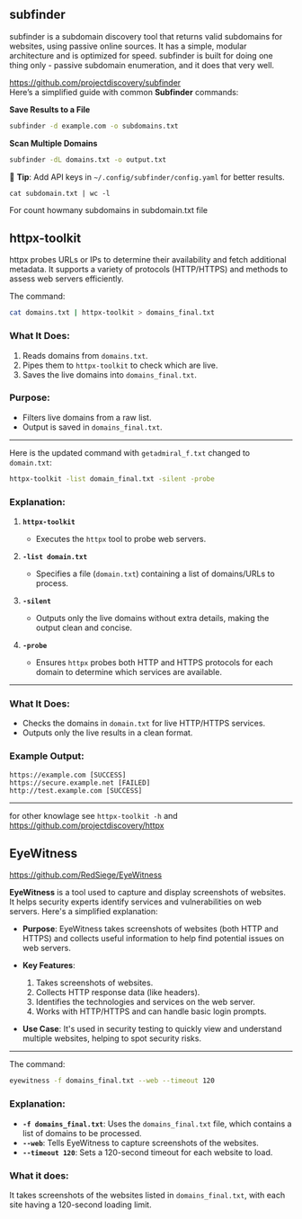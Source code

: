 
## subfinder

subfinder is a subdomain discovery tool that returns valid subdomains for websites, using passive online sources. It has a simple, modular architecture and is optimized for speed. subfinder is built for doing one thing only - passive subdomain enumeration, and it does that very well.

https://github.com/projectdiscovery/subfinder <br>
Here’s a simplified guide with common **Subfinder** commands:

 **Save Results to a File**  
   ```bash
   subfinder -d example.com -o subdomains.txt
   ```
 **Scan Multiple Domains**  
   ```bash
   subfinder -dL domains.txt -o output.txt
   ```

🔑 **Tip**: Add API keys in `~/.config/subfinder/config.yaml` for better results.

```
cat subdomain.txt | wc -l
```
For count howmany subdomains in subdomain.txt file

## httpx-toolkit
httpx probes URLs or IPs to determine their availability and fetch additional metadata. It supports a variety of protocols (HTTP/HTTPS) and methods to assess web servers efficiently.

The command:

```bash
cat domains.txt | httpx-toolkit > domains_final.txt
```

### **What It Does:**
1. Reads domains from `domains.txt`.
2. Pipes them to `httpx-toolkit` to check which are live.
3. Saves the live domains into `domains_final.txt`.

### **Purpose:**
- Filters live domains from a raw list.
- Output is saved in `domains_final.txt`.
---
Here is the updated command with `getadmiral_f.txt` changed to `domain.txt`:

```bash
httpx-toolkit -list domain_final.txt -silent -probe
```

### **Explanation:**

1. **`httpx-toolkit`**  
   - Executes the `httpx` tool to probe web servers.

2. **`-list domain.txt`**  
   - Specifies a file (`domain.txt`) containing a list of domains/URLs to process.

3. **`-silent`**  
   - Outputs only the live domains without extra details, making the output clean and concise.

4. **`-probe`**  
   - Ensures `httpx` probes both HTTP and HTTPS protocols for each domain to determine which services are available.

---

### **What It Does:**
- Checks the domains in `domain.txt` for live HTTP/HTTPS services.
- Outputs only the live results in a clean format.

### **Example Output:**
```plaintext
https://example.com [SUCCESS]
https://secure.example.net [FAILED]
http://test.example.com [SUCCESS]
```
---
for other knowlage see `httpx-toolkit -h` and https://github.com/projectdiscovery/httpx


## EyeWitness
https://github.com/RedSiege/EyeWitness

**EyeWitness** is a tool used to capture and display screenshots of websites. It helps security experts identify services and vulnerabilities on web servers. Here's a simplified explanation:

- **Purpose**: EyeWitness takes screenshots of websites (both HTTP and HTTPS) and collects useful information to help find potential issues on web servers.
- **Key Features**:
  1. Takes screenshots of websites.
  2. Collects HTTP response data (like headers).
  3. Identifies the technologies and services on the web server.
  4. Works with HTTP/HTTPS and can handle basic login prompts.
  
- **Use Case**: It's used in security testing to quickly view and understand multiple websites, helping to spot security risks.

---
The command:

```bash
eyewitness -f domains_final.txt --web --timeout 120
```

### **Explanation**:
- **`-f domains_final.txt`**: Uses the `domains_final.txt` file, which contains a list of domains to be processed.
- **`--web`**: Tells EyeWitness to capture screenshots of the websites.
- **`--timeout 120`**: Sets a 120-second timeout for each website to load.

### **What it does**:
It takes screenshots of the websites listed in `domains_final.txt`, with each site having a 120-second loading limit.